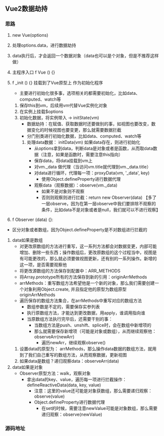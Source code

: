 
## Vue2数据劫持

### 思路

1. new Vue(options)
2. 处理options.data，进行数据劫持
3. data执行后，才会返回一个数据对象（data也可以是个对象，但是不推荐这样做）
4. 主程序入口 f Vue () {}
5. f _init () {} 挂载到了Vue原型上 作为初始化程序
   - 主要进行初始化很多事，选项相关的都需要初始化，比如data、computed、watch等
   1. 保存this到vm，后续用vm代替Vue实例化对象
   2. 在实例上挂载$options
   3. 初始化数据，将实例带入 -> initState(vm)
      - 数据劫持：在赋值、获取数据时还要做别的事，如视图也要改变，数据变化的时候视图也要变更，那么就需要数据拦截
      - 分门别类进行初始化数据，比如data、computed、watch等
      1. 处理data数据： initData(vm) 如果data存在，则进行初始化
         - 从options拿到data，判断data是对象或者是函数，从而取data数据（注意，如果是函数时，需要注意this指向）
         - 保存data，将data挂载到vm上
         - 对vm._data 做代理（当访问vm.title就代理到vm._data.title）
         - 对data进行循环，代理每一项：proxyData(vm, '_data', key)
           - 使用Object.defineProperty进行数据代理
         - 观察data（观察数据）：observe(vm._data)
           - 如果不是对象则不观察
           - 否则则观察则进行拦截：return new Observer(data) 【多了一层observe，因为在第一层observe中我们要排除不观察的条件，比如data不是对象或者是null，我们就可以不进行观察】

6. f Observer (data) {}: 
  - 区分对象或者数组，因为Object.defineProperty是不对数组进行拦截的
  1. data如果是数组
     - 对更改原数组的方法进行重写，这一系列方法都会对数据变更，内部可能增加、删除一些东西；操作数组后，更改原数组的这个过程当中，视图是有可能更改的，那么就必须要做视图更新，还有别的一系列操作。新增的这一项，是否需要观察他
     - 将更改源数组的方法保存到配置中：ARR_METHODS
     - 将Array.prototype所有的方法保存到新的引用：originArrMethods
     - arrMethods：重写数组方法希望他是一个新的对象，那么我们需要创建一个对象利用Object.create, 并且指定他的原型为数组原型originArrMethods
     - 遍历保存的数组方法集合，在arrMethods中重写对应的数组方法
       - 数组参数是不定的，需要保存实参列表
       - 执行原数组方法，才能达到更改数据，用apply，谁调用指向谁
       - 当原数组方法执行完毕后，还需要干别的事：
         - 当数组方法是push、unshift、splice时，会在数组中新增项的
         - 那么就需要保存新增项（可能是对象或数组），从而继续观察他：observeArr(newArr)
           - 遍历newArr，继续观察observe()
     1. 设置data的原型为： arrMethods，那么操作data数据的数组方法，就用到了我们自己重写的数组方法，从而观察数据，更新视图
     2. 如果data是数组？递归观察data：observeArr(data)
  2. data如果是对象
     - Observer原型方法：walk，观察对象
       - 拿出data的key、value，遍历每一项进行拦截操作：defineReactiveData(data, key, value)
         - 注意：这里的value还可能是对象获数组，那么需要递归观察：observe(value)
         - Object.defineProperty进行数据代理
           - 在set的时候，需要注意newValue可能是对象数组，那么需要递归观察：observe(newValue)


### 源码地址

